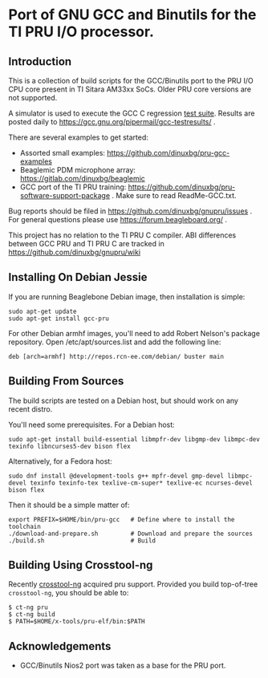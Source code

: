 # Port of GNU GCC and Binutils for the TI PRU I/O processor.

## Introduction
This is a collection of build scripts for the GCC/Binutils port to the PRU I/O CPU core present in TI Sitara AM33xx SoCs. Older PRU core versions are not supported.

A simulator is used to execute the GCC C regression [test suite](./testing/README.md). Results are posted daily to https://gcc.gnu.org/pipermail/gcc-testresults/ .

There are several examples to get started:
 * Assorted small examples: https://github.com/dinuxbg/pru-gcc-examples
 * Beaglemic PDM microphone array: https://gitlab.com/dinuxbg/beaglemic
 * GCC port of the TI PRU training: https://github.com/dinuxbg/pru-software-support-package . Make sure to read ReadMe-GCC.txt.

Bug reports should be filed in https://github.com/dinuxbg/gnupru/issues . For general questions please use https://forum.beagleboard.org/ .

This project has no relation to the TI PRU C compiler. ABI differences between GCC PRU and TI PRU C are tracked in https://github.com/dinuxbg/gnupru/wiki

## Installing On Debian Jessie
If you are running Beaglebone Debian image, then installation is simple:

	sudo apt-get update
	sudo apt-get install gcc-pru

For other Debian armhf images, you'll need to add Robert Nelson's package repository. Open /etc/apt/sources.list and add the following line:

	deb [arch=armhf] http://repos.rcn-ee.com/debian/ buster main

## Building From Sources
The build scripts are tested on a Debian host, but should work on any recent distro.

You'll need some prerequisites. For a Debian host:

	sudo apt-get install build-essential libmpfr-dev libgmp-dev libmpc-dev texinfo libncurses5-dev bison flex

Alternatively, for a Fedora host:

	sudo dnf install @development-tools g++ mpfr-devel gmp-devel libmpc-devel texinfo texinfo-tex texlive-cm-super* texlive-ec ncurses-devel bison flex

Then it should be a simple matter of:

	export PREFIX=$HOME/bin/pru-gcc   # Define where to install the toolchain
	./download-and-prepare.sh         # Download and prepare the sources
	./build.sh                        # Build

## Building Using Crosstool-ng
Recently [crosstool-ng](https://github.com/crosstool-ng/crosstool-ng) acquired pru support. Provided you build top-of-tree `crosstool-ng`, you should be able to:

	$ ct-ng pru
	$ ct-ng build
	$ PATH=$HOME/x-tools/pru-elf/bin:$PATH

## Acknowledgements
 * GCC/Binutils Nios2 port was taken as a base for the PRU port.

